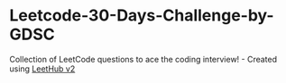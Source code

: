 # Leetcode-30-Days-Challenge-by-GDSC
Collection of LeetCode questions to ace the coding interview! - Created using [LeetHub v2](https://github.com/arunbhardwaj/LeetHub-2.0)

